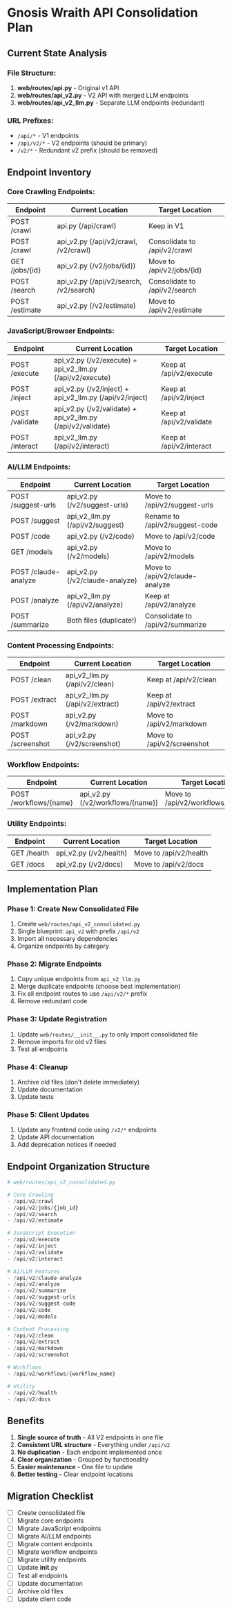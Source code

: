 # Gnosis Wraith API Consolidation Plan

## Current State Analysis

### File Structure:
1. **web/routes/api.py** - Original v1 API
2. **web/routes/api_v2.py** - V2 API with merged LLM endpoints
3. **web/routes/api_v2_llm.py** - Separate LLM endpoints (redundant)

### URL Prefixes:
- `/api/*` - V1 endpoints
- `/api/v2/*` - V2 endpoints (should be primary)
- `/v2/*` - Redundant v2 prefix (should be removed)

## Endpoint Inventory

### Core Crawling Endpoints:
| Endpoint | Current Location | Target Location |
|----------|-----------------|-----------------|
| POST /crawl | api.py (/api/crawl) | Keep in V1 |
| POST /crawl | api_v2.py (/api/v2/crawl, /v2/crawl) | Consolidate to /api/v2/crawl |
| GET /jobs/{id} | api_v2.py (/v2/jobs/{id}) | Move to /api/v2/jobs/{id} |
| POST /search | api_v2.py (/api/v2/search, /v2/search) | Consolidate to /api/v2/search |
| POST /estimate | api_v2.py (/v2/estimate) | Move to /api/v2/estimate |

### JavaScript/Browser Endpoints:
| Endpoint | Current Location | Target Location |
|----------|-----------------|-----------------|
| POST /execute | api_v2.py (/v2/execute) + api_v2_llm.py (/api/v2/execute) | Keep at /api/v2/execute |
| POST /inject | api_v2.py (/v2/inject) + api_v2_llm.py (/api/v2/inject) | Keep at /api/v2/inject |
| POST /validate | api_v2.py (/v2/validate) + api_v2_llm.py (/api/v2/validate) | Keep at /api/v2/validate |
| POST /interact | api_v2_llm.py (/api/v2/interact) | Keep at /api/v2/interact |

### AI/LLM Endpoints:
| Endpoint | Current Location | Target Location |
|----------|-----------------|-----------------|
| POST /suggest-urls | api_v2.py (/v2/suggest-urls) | Move to /api/v2/suggest-urls |
| POST /suggest | api_v2_llm.py (/api/v2/suggest) | Rename to /api/v2/suggest-code |
| POST /code | api_v2.py (/v2/code) | Move to /api/v2/code |
| GET /models | api_v2.py (/v2/models) | Move to /api/v2/models |
| POST /claude-analyze | api_v2.py (/v2/claude-analyze) | Move to /api/v2/claude-analyze |
| POST /analyze | api_v2_llm.py (/api/v2/analyze) | Keep at /api/v2/analyze |
| POST /summarize | Both files (duplicate!) | Consolidate to /api/v2/summarize |

### Content Processing Endpoints:
| Endpoint | Current Location | Target Location |
|----------|-----------------|-----------------|
| POST /clean | api_v2_llm.py (/api/v2/clean) | Keep at /api/v2/clean |
| POST /extract | api_v2_llm.py (/api/v2/extract) | Keep at /api/v2/extract |
| POST /markdown | api_v2.py (/v2/markdown) | Move to /api/v2/markdown |
| POST /screenshot | api_v2.py (/v2/screenshot) | Move to /api/v2/screenshot |

### Workflow Endpoints:
| Endpoint | Current Location | Target Location |
|----------|-----------------|-----------------|
| POST /workflows/{name} | api_v2.py (/v2/workflows/{name}) | Move to /api/v2/workflows/{name} |

### Utility Endpoints:
| Endpoint | Current Location | Target Location |
|----------|-----------------|-----------------|
| GET /health | api_v2.py (/v2/health) | Move to /api/v2/health |
| GET /docs | api_v2.py (/v2/docs) | Move to /api/v2/docs |

## Implementation Plan

### Phase 1: Create New Consolidated File
1. Create `web/routes/api_v2_consolidated.py`
2. Single blueprint: `api_v2` with prefix `/api/v2`
3. Import all necessary dependencies
4. Organize endpoints by category

### Phase 2: Migrate Endpoints
1. Copy unique endpoints from `api_v2_llm.py`
2. Merge duplicate endpoints (choose best implementation)
3. Fix all endpoint routes to use `/api/v2/*` prefix
4. Remove redundant code

### Phase 3: Update Registration
1. Update `web/routes/__init__.py` to only import consolidated file
2. Remove imports for old v2 files
3. Test all endpoints

### Phase 4: Cleanup
1. Archive old files (don't delete immediately)
2. Update documentation
3. Update tests

### Phase 5: Client Updates
1. Update any frontend code using `/v2/*` endpoints
2. Update API documentation
3. Add deprecation notices if needed

## Endpoint Organization Structure

```python
# web/routes/api_v2_consolidated.py

# Core Crawling
- /api/v2/crawl
- /api/v2/jobs/{job_id}
- /api/v2/search
- /api/v2/estimate

# JavaScript Execution
- /api/v2/execute
- /api/v2/inject
- /api/v2/validate
- /api/v2/interact

# AI/LLM Features
- /api/v2/claude-analyze
- /api/v2/analyze
- /api/v2/summarize
- /api/v2/suggest-urls
- /api/v2/suggest-code
- /api/v2/code
- /api/v2/models

# Content Processing
- /api/v2/clean
- /api/v2/extract
- /api/v2/markdown
- /api/v2/screenshot

# Workflows
- /api/v2/workflows/{workflow_name}

# Utility
- /api/v2/health
- /api/v2/docs
```

## Benefits
1. **Single source of truth** - All V2 endpoints in one file
2. **Consistent URL structure** - Everything under `/api/v2`
3. **No duplication** - Each endpoint implemented once
4. **Clear organization** - Grouped by functionality
5. **Easier maintenance** - One file to update
6. **Better testing** - Clear endpoint locations

## Migration Checklist
- [ ] Create consolidated file
- [ ] Migrate core endpoints
- [ ] Migrate JavaScript endpoints
- [ ] Migrate AI/LLM endpoints
- [ ] Migrate content endpoints
- [ ] Migrate workflow endpoints
- [ ] Migrate utility endpoints
- [ ] Update __init__.py
- [ ] Test all endpoints
- [ ] Update documentation
- [ ] Archive old files
- [ ] Update client code
